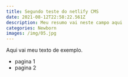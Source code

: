 ```yaml
---
title: Segundo teste do netlify CMS
date: 2021-08-12T22:58:22.561Z
description: Meu resumo vai neste campo aqui
categories: Newborn
images: /img/05.jpg
---
```

Aqui vai meu texto de exemplo.

* pagina 1
* pagina 2